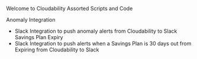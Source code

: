 Welcome to Cloudability Assorted Scripts and Code

Anomaly Integration
- Slack Integration to push anomaly alerts from Cloudability to Slack
Savings Plan Expiry
- Slack Integration to push alerts when a Savings Plan is 30 days out from Expiring from Cloudability to Slack

